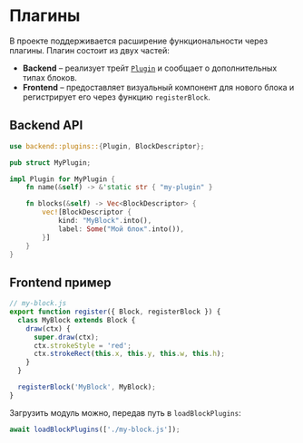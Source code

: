 # Плагины

В проекте поддерживается расширение функциональности через плагины.
Плагин состоит из двух частей:

* **Backend** – реализует трейт [`Plugin`](../../backend/src/plugins/mod.rs) и
  сообщает о дополнительных типах блоков.
* **Frontend** – предоставляет визуальный компонент для нового блока и
  регистрирует его через функцию `registerBlock`.

## Backend API

```rust
use backend::plugins::{Plugin, BlockDescriptor};

pub struct MyPlugin;

impl Plugin for MyPlugin {
    fn name(&self) -> &'static str { "my-plugin" }

    fn blocks(&self) -> Vec<BlockDescriptor> {
        vec![BlockDescriptor {
            kind: "MyBlock".into(),
            label: Some("Мой блок".into()),
        }]
    }
}
```

## Frontend пример

```javascript
// my-block.js
export function register({ Block, registerBlock }) {
  class MyBlock extends Block {
    draw(ctx) {
      super.draw(ctx);
      ctx.strokeStyle = 'red';
      ctx.strokeRect(this.x, this.y, this.w, this.h);
    }
  }

  registerBlock('MyBlock', MyBlock);
}
```

Загрузить модуль можно, передав путь в `loadBlockPlugins`:

```javascript
await loadBlockPlugins(['./my-block.js']);
```
